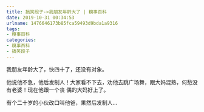 ```yaml
---
title: 搞笑段子->我朋友年龄大了 | 糗事百科
date: 2019-10-31 00:34:53
urlname: 1476646173b85fca59493d9bda1a9316
tags: 
- 糗事百科
categories:
- 糗事百科
- 搞笑段子
---
```

我朋友年龄大了，快四十了，还没有对象。

他说他不急，他后发制人！大家看不下去，劝他去跳广场舞，跟大妈混熟，何愁没有老婆！现在他跟一个丧 偶的大妈好上了。

有个二十岁的小伙改口叫他爸，果然后发制人...


